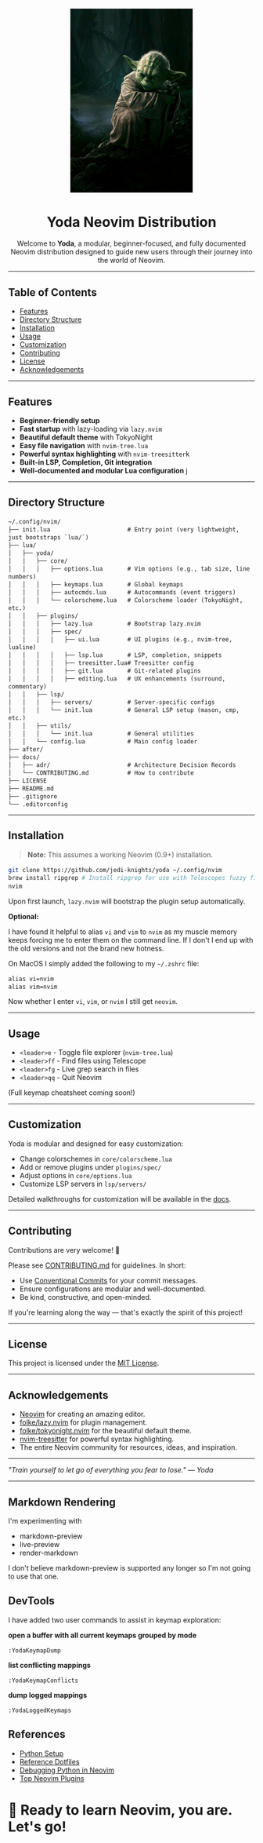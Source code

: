 <p align="center">
  <img src="docs/assets/yoda.jpg" alt="Yoda" width="250"/>
</p>

<h1 align="center">Yoda  Neovim Distribution</h1>

<p align="center">
  Welcome to <strong>Yoda</strong>, a modular, beginner-focused, and fully documented Neovim distribution
  designed to guide new users through their journey into the world of Neovim.
</p>

---


## Table of Contents

- [Features](#features)
- [Directory Structure](#directory-structure)
- [Installation](#installation)
- [Usage](#usage)
- [Customization](#customization)
- [Contributing](#contributing)
- [License](#license)
- [Acknowledgements](#acknowledgements)

---

## Features

- **Beginner-friendly setup**
- **Fast startup** with lazy-loading via `lazy.nvim`
- **Beautiful default theme** with TokyoNight
- **Easy file navigation** with `nvim-tree.lua`
- **Powerful syntax highlighting** with `nvim-treesitter`k
- **Built-in LSP, Completion, Git integration**
- **Well-documented and modular Lua configuration**
j
---

## Directory Structure

```shell
~/.config/nvim/
├── init.lua                      # Entry point (very lightweight, just bootstraps `lua/`)
├── lua/
│   ├── yoda/
│   │   ├── core/
│   │   │   ├── options.lua       # Vim options (e.g., tab size, line numbers)
│   │   │   ├── keymaps.lua       # Global keymaps
│   │   │   ├── autocmds.lua      # Autocommands (event triggers)
│   │   │   └── colorscheme.lua   # Colorscheme loader (TokyoNight, etc.)
│   │   ├── plugins/
│   │   │   ├── lazy.lua          # Bootstrap lazy.nvim
│   │   │   ├── spec/
│   │   │   │   ├── ui.lua        # UI plugins (e.g., nvim-tree, lualine)
│   │   │   │   ├── lsp.lua       # LSP, completion, snippets
│   │   │   │   ├── treesitter.lua# Treesitter config
│   │   │   │   ├── git.lua       # Git-related plugins
│   │   │   │   ├── editing.lua   # UX enhancements (surround, commentary)
│   │   ├── lsp/
│   │   │   ├── servers/          # Server-specific configs
│   │   │   └── init.lua          # General LSP setup (mason, cmp, etc.)
│   │   ├── utils/
│   │   │   └── init.lua          # General utilities
│   │   └── config.lua            # Main config loader
├── after/
├── docs/
│   ├── adr/                      # Architecture Decision Records
│   └── CONTRIBUTING.md           # How to contribute
├── LICENSE
├── README.md
├── .gitignore
└── .editorconfig
```

---

## Installation

> **Note:** This assumes a working Neovim (0.9+) installation.

```bash
git clone https://github.com/jedi-knights/yoda ~/.config/nvim
brew install ripgrep # Install ripgrep for use with Telescopes fuzzy finding
nvim
```

Upon first launch, `lazy.nvim` will bootstrap the plugin setup automatically.


**Optional:**

I have found it helpful to alias `vi` and `vim` to `nvim` as my muscle memory keeps forcing me to enter them on the command line.  If I don't I end up with the old versions and not the brand new hotness.

On MacOS I simply added the following to my `~/.zshrc` file:

```shell
alias vi=nvim
alias vim=nvim
```

Now whether I enter `vi`, `vim`, or `nvim` I still get `neovim`.

---

## Usage

- `<leader>e` - Toggle file explorer (`nvim-tree.lua`)
- `<leader>ff` - Find files using Telescope
- `<leader>fg` - Live grep search in files
- `<leader>qq` - Quit Neovim

(Full keymap cheatsheet coming soon!)

---

## Customization

Yoda is modular and designed for easy customization:

- Change colorschemes in `core/colorscheme.lua`
- Add or remove plugins under `plugins/spec/`
- Adjust options in `core/options.lua`
- Customize LSP servers in `lsp/servers/`

Detailed walkthroughs for customization will be available in the [docs](docs/).

---

## Contributing

Contributions are very welcome! 🎉

Please see [CONTRIBUTING.md](docs/CONTRIBUTING.md) for guidelines. In short:

- Use [Conventional Commits](https://www.conventionalcommits.org/en/v1.0.0/) for your commit messages.
- Ensure configurations are modular and well-documented.
- Be kind, constructive, and open-minded.

If you're learning along the way — that's exactly the spirit of this project!

---

## License

This project is licensed under the [MIT License](LICENSE).

---

## Acknowledgements

- [Neovim](https://neovim.io/) for creating an amazing editor.
- [folke/lazy.nvim](https://github.com/folke/lazy.nvim) for plugin management.
- [folke/tokyonight.nvim](https://github.com/folke/tokyonight.nvim) for the beautiful default theme.
- [nvim-treesitter](https://github.com/nvim-treesitter/nvim-treesitter) for powerful syntax highlighting.
- The entire Neovim community for resources, ideas, and inspiration.

---

_"Train yourself to let go of everything you fear to lose." — Yoda_

---


## Markdown Rendering

I'm experimenting with

- markdown-preview
- live-preview
- render-markdown

I don't believe markdown-preview is supported any longer so I'm not going to use that one.

## DevTools

I have added two user commands to assist in keymap exploration:

**open a buffer with all current keymaps grouped by mode**

```plaintext
:YodaKeymapDump
```

**list conflicting mappings**

```plaintext
:YodaKeymapConflicts
```

**dump logged mappings**

```plaintext
:YodaLoggedKeymaps
```

## References


- [Python Setup](https://www.youtube.com/watch?v=IobijoroGE0&t=10s)
- [Reference Dotfiles](https://github.com/hendrikmi/dotfiles/tree/main/nvim)
- [Debugging Python in Neovim](https://www.youtube.com/watch?v=tfC1i32eW3A)
- [Top Neovim Plugins](https://dotfyle.com/neovim/plugins/top)

# 🚀 Ready to learn Neovim, you are. Let's go!


